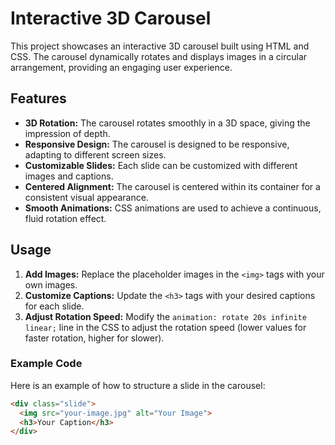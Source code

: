 # Interactive 3D Carousel

This project showcases an interactive 3D carousel built using HTML and CSS. The carousel dynamically rotates and displays images in a circular arrangement, providing an engaging user experience.

## Features

- **3D Rotation:** The carousel rotates smoothly in a 3D space, giving the impression of depth.
- **Responsive Design:** The carousel is designed to be responsive, adapting to different screen sizes.
- **Customizable Slides:** Each slide can be customized with different images and captions.
- **Centered Alignment:** The carousel is centered within its container for a consistent visual appearance.
- **Smooth Animations:** CSS animations are used to achieve a continuous, fluid rotation effect.

## Usage

1. **Add Images:** Replace the placeholder images in the `<img>` tags with your own images.
2. **Customize Captions:** Update the `<h3>` tags with your desired captions for each slide.
3. **Adjust Rotation Speed:** Modify the `animation: rotate 20s infinite linear;` line in the CSS to adjust the rotation speed (lower values for faster rotation, higher for slower).

### Example Code

Here is an example of how to structure a slide in the carousel:

```html
<div class="slide">
  <img src="your-image.jpg" alt="Your Image">
  <h3>Your Caption</h3>
</div>
